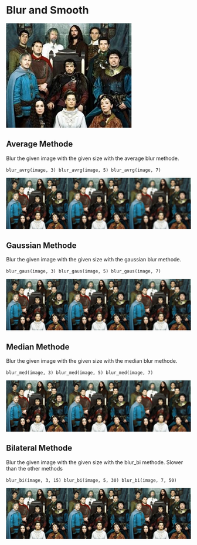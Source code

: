 # Blur and Smooth

![08_Original](../output/08_Original.jpg)

## Average Methode
Blur the given image with the given size with the average blur methode.

`blur_avrg(image, 3)
blur_avrg(image, 5)
blur_avrg(image, 7)`


![08_Average](../output/08_Average.jpg)

## Gaussian Methode
Blur the given image with the given size with the gaussian blur methode.

`blur_gaus(image, 3)
blur_gaus(image, 5)
blur_gaus(image, 7)`


![08_Gaussian](../output/08_Gaussian.jpg)

## Median Methode
Blur the given image with the given size with the median blur methode.

`blur_med(image, 3)
blur_med(image, 5)
blur_med(image, 7)`


![08_Median](../output/08_Median.jpg)

## Bilateral Methode
Blur the given image with the given size with the blur_bi methode. Slower than the other methods

`blur_bi(image, 3, 15)
blur_bi(image, 5, 30)
blur_bi(image, 7, 50)`


![08_Bilateral](../output/08_Bilateral.jpg)

